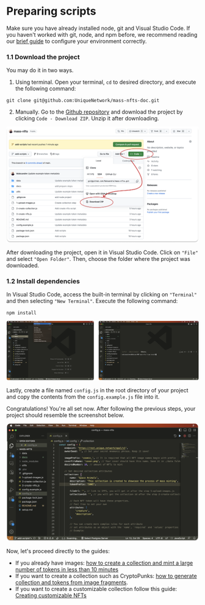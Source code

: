 # Preparing scripts

Make sure you have already installed node, git and Visual Studio Code. If you haven't worked with git, node, and npm before, we recommend reading our [brief guide](./setup-environment.md) to configure your environment correctly.

### 1.1 Download the project

You may do it in two ways.

1. Using terminal. Open your terminal, `cd` to desired directory, and execute the following command:
```sh:no-line-numbers
git clone git@github.com:UniqueNetwork/mass-nfts-doc.git
```

2. Manually. Go to the [Github repository](https://github.com/UniqueNetwork/mass-nfts-doc) and download the project by clicking `Code - Download ZIP`. Unzip it after downloading.

![Download](./images/download.png)

After downloading the project, open it in Visual Studio Code. Click on `"File"` and select `"Open Folder"`. Then, choose the folder where the project was downloaded.

### 1.2 Install dependencies

In Visual Studio Code, access the built-in terminal by clicking on `"Terminal"` and then selecting `"New Terminal"`. Execute the following command:

```sh:no-line-numbers
npm install
```

![Terminal](./images/terminal.png)

Lastly, create a file named `config.js` in the root directory of your project and copy the contents from the `config.example.js` file into it. 

Congratulations! You're all set now. After following the previous steps, your project should resemble the screenshot below.

![Setup finish](./images/setup-finish.png)

Now, let's proceed directly to the guides:

- If you already have images: [how to create a collection and mint a large number of tokens in less than 10 minutes](./mass-minting.md)
- If you want to create a collection such as CryptoPunks: [how to generate collection and tokens from image fragments](./generative-nft.md).
- If you want to create a customizable collection follow this guide: [Creating customizable NFTs](./customizable-nfts.md)